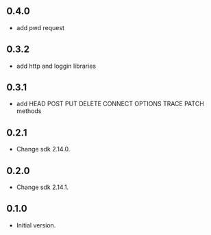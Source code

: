 ## 0.4.0

- add pwd request
## 0.3.2

- add http and loggin libraries
## 0.3.1

- add HEAD POST PUT DELETE CONNECT OPTIONS TRACE PATCH methods
## 0.2.1

- Change sdk 2.14.0.
## 0.2.0

- Change sdk 2.14.1.

## 0.1.0

- Initial version.
